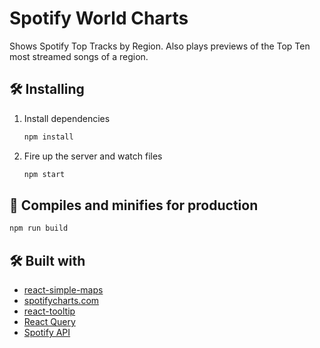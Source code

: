 # Spotify World Charts 

Shows Spotify Top Tracks by Region. 
 Also plays previews of the Top Ten most streamed songs of a region. 

## 🛠 Installing

1. Install dependencies

   ```bash
   npm install
   ```

2. Fire up the server and watch files

   ```bash
   npm start
   ```

## 🚀 Compiles and minifies for production

```bash
npm run build
```

## 🛠 Built with

- [react-simple-maps](https://www.react-simple-maps.io/)
- [spotifycharts.com](https://spotifycharts.com/regional)
- [react-tooltip](https://github.com/wwayne/react-tooltip)
- [React Query](https://react-query.tanstack.com/)
- [Spotify API](https://developer.spotify.com/documentation/web-api/)
